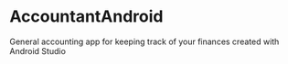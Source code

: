 # AccountantAndroid
General accounting app for keeping track of your finances created with Android Studio
